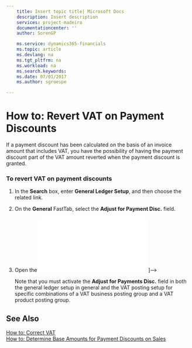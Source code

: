 ```yaml
---
    title: Insert topic title| Microsoft Docs
    description: Insert description
    services: project-madeira
    documentationcenter: ''
    author: SorenGP

    ms.service: dynamics365-financials
    ms.topic: article
    ms.devlang: na
    ms.tgt_pltfrm: na
    ms.workload: na
    ms.search.keywords:
    ms.date: 07/01/2017
    ms.author: sgroespe

---
```

# How to: Revert VAT on Payment Discounts
If a payment discount has been calculated on the basis of an invoice amount that includes VAT, you have the possibility of having the payment discount part of the VAT amount reverted when the payment discount is granted.  
  
### To revert VAT on payment discounts  
  
1.  In the **Search** box, enter **General Ledger Setup**, and then choose the related link.  
  
2.  On the **General** FastTab, select the **Adjust for Payment Disc.** field.  
  
3.  Open the ![Shortcut icon](../bp_choose_columns_md.md)]-->  
  
     Note that you must activate the **Adjust for Payments Disc.** field in both the general ledger setup in general and the VAT posting setup for specific combinations of a VAT business posting group and a VAT product posting group.  
  
## See Also  
 [How to: Correct VAT](../how-to-correct-vat.md)   
 [How to: Determine Base Amounts for Payment Discounts on Sales](../how-to-determine-base-amounts-for-payment-discounts-on-sales.md)